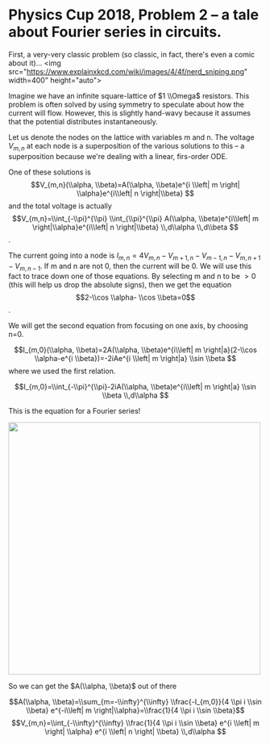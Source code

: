 # Physics Cup 2018, Problem 2 – a tale about Fourier series in circuits. 

First, a very-very classic problem (so classic, in fact, there's even a comic about it)...
<img src="https://www.explainxkcd.com/wiki/images/4/4f/nerd_sniping.png" width=400" height="auto">

Imagine we have an infinite square-lattice of $1 \\Omega$ resistors. This problem is often solved by using symmetry to speculate about how the current will flow. However, this is slightly hand-wavy because it assumes that the potential distributes instantaneously.

Let us denote the nodes on the lattice with variables m and n. The voltage $V_{m,n}$ at each node is a superposition of the various solutions to this – a superposition because we're dealing with a linear, firs-order ODE.

One of these solutions is $$V_{m,n}(\\alpha, \\beta)=A(\\alpha, \\beta)e^{i \\left| m \right| \\alpha}e^{i\\left| n \right|\\beta} $$ and the total voltage is actually
$$V_{m,n}=\\int_{-\\pi}^{\\pi} \\int_{\\pi}^{\\pi} A(\\alpha, \\beta)e^{i\\left| m \right|\\alpha}e^{i\\left| n \right|\\beta} \\,d\\alpha \\,d\\beta $$.

The current going into a node is $I_{m,n}=4V_{m,n}-V_{m+1,n}-V_{m-1,n}-V_{m, n+1}-V_{m, n-1}$. If m and n are not 0, then the current will be 0. We will use this fact to trace down one of those equations. By selecting m and n to be $>0$ (this will help us drop the absolute signs), then we get the equation
$$2-\\cos \\alpha- \\cos \\beta=0$$.

We will get the second equation from focusing on one axis, by choosing n=0.

$$I_{m,0}(\\alpha, \\beta)=2A(\\alpha, \\beta)e^{i\\left| m \right|a}(2-\\cos \\alpha-e^{i \\beta})=-2iAe^{i \\left| m \right|a} \\sin \\beta $$
where we used the first relation.

$$I_{m,0}=\\int_{-\\pi}^{\\pi}-2iA(\\alpha, \\beta)e^{i\\left| m \right|a} \\sin \\beta \\,d\\alpha $$

This is the equation for a Fourier series!

<img src="https://miro.medium.com/v2/resize:fit:1400/1*StxCRbnQeZecpT_LGxCtCg@2x.jpeg" width="500" height="auto">

So we can get the $A(\\alpha, \\beta)$ out of there

$$A(\\alpha, \\beta)=\\sum_{m=-\\infty}^{\\infty} \\frac{-I_{m,0}}{4 \\pi i \\sin \\beta} e^{-i\\left| m \right|\\alpha}=\\frac{1}{4 \\pi i \\sin \\beta}$$
$$V_{m,n}=\\int_{-\\infty}^{\\infty} \\frac{1}{4 \\pi i \\sin \\beta} e^{i \\left| m \right| \\alpha} e^{i \\left| n \right| \\beta} \\,d\\alpha $$
